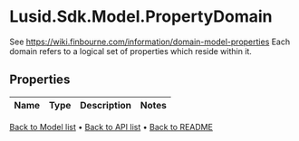 # Lusid.Sdk.Model.PropertyDomain
See https://wiki.finbourne.com/information/domain-model-properties              Each domain refers to a logical set of properties which reside within it.

## Properties

Name | Type | Description | Notes
------------ | ------------- | ------------- | -------------

[Back to Model list](../README.md#documentation-for-models) &#8226; [Back to API list](../README.md#documentation-for-api-endpoints) &#8226; [Back to README](../README.md)

